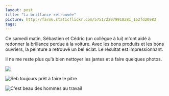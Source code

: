 ```yaml
---
layout: post
title: "La brillance retrouvée"
picture: http://farm6.staticflickr.com/5751/22079918281_162fd20983
tags:
---
```


Ce samedi matin, Sébastien et Cédric (un collègue à lui) m'ont aidé à redonner la brillance perdue à la voiture.
Avec les bons produits et les bons ouvriers, la peinture a retrouvé un bel éclat. Le résultat est impressionnant.

Il ne me reste plus qu'à bien nettoyer les jantes et à faire quelques photos.

![](http://farm6.staticflickr.com/5751/22079918281_162fd20983_z.jpg)

![Seb toujours prêt à faire le pitre](https://farm1.staticflickr.com/627/21448799853_7829dcb0b7_z.jpg)

![C'est beau des hommes au travail](https://farm1.staticflickr.com/770/21447097704_01e95ef7a7_z.jpg)
